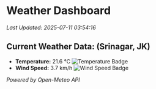 
# Weather Dashboard

_Last Updated: 2025-07-11 03:54:16_

## Current Weather Data: (Srinagar, JK)
- **Temperature:** 21.6 °C ![Temperature Badge](https://img.shields.io/badge/Temperature-Medium%20Temp-green)
- **Wind Speed:** 3.7 km/h ![Wind Speed Badge](https://img.shields.io/badge/Wind%20Speed-Light%20Wind-blue)

*Powered by Open-Meteo API*
